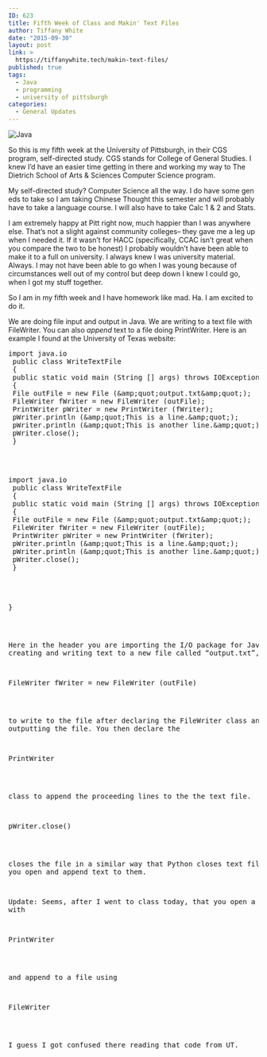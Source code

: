 ```yaml
---
ID: 623
title: Fifth Week of Class and Makin' Text Files
author: Tiffany White
date: "2015-09-30"
layout: post
link: >
  https://tiffanywhite.tech/makin-text-files/
published: true
tags:
  - Java
  - programming
  - university of pittsburgh
categories:
  - General Updates
---
```

<img class="aligncenter" src="https://helloburgh.me/wp-content/uploads/2015/09/wpid-BufferedReader-in-Java.jpg" alt="Java" />

So this is my fifth week at the University of Pittsburgh, in their CGS program, self-directed study. CGS stands for College of General Studies. I knew I’d have an easier time getting in there and working my way to The Dietrich School of Arts &amp; Sciences Computer Science program.

My self-directed study? Computer Science all the way. I do have some gen eds to take so I am taking Chinese Thought this semester and will probably have to take a language course. I will also have to take Calc 1 &amp; 2 and Stats.

I am extremely happy at Pitt right now, much happier than I was anywhere else. That’s not a slight against community colleges– they gave me a leg up when I needed it. If it wasn’t for HACC (specifically, CCAC isn’t great when you compare the two to be honest) I probably wouldn’t have been able to make it to a full on university. I always knew I was university material. Always. I may not have been able to go when I was young because of circumstances well out of my control but deep down I knew I could go, when I got my stuff together.

So I am in my fifth week and I have homework like mad. Ha. I am excited to do it.

We are doing file input and output in Java. We are writing to a text file with FileWriter. You can also <em>append</em> text to a file doing PrintWriter. Here is an example I found at the University of Texas website:



<pre class="lang:java decode:1 " >import java.io
 public class WriteTextFile
 {
 public static void main (String [] args) throws IOException
 {
 File outFile = new File (&amp;amp;quot;output.txt&amp;amp;quot;);
 FileWriter fWriter = new FileWriter (outFile);
 PrintWriter pWriter = new PrintWriter (fWriter);
 pWriter.println (&amp;amp;quot;This is a line.&amp;amp;quot;);
 pWriter.println (&amp;amp;quot;This is another line.&amp;amp;quot;);
 pWriter.close();
 }



<pre class="lang:java decode:1 " >import java.io
 public class WriteTextFile
 {
 public static void main (String [] args) throws IOException
 {
 File outFile = new File (&amp;amp;quot;output.txt&amp;amp;quot;);
 FileWriter fWriter = new FileWriter (outFile);
 PrintWriter pWriter = new PrintWriter (fWriter);
 pWriter.println (&amp;amp;quot;This is a line.&amp;amp;quot;);
 pWriter.println (&amp;amp;quot;This is another line.&amp;amp;quot;);
 pWriter.close();
 }




}</pre>

Here in the header you are importing the I/O package for Java and creating and writing text to a new file called “output.txt”, using

<pre class="lang:java decode:1 " >FileWriter fWriter = new FileWriter (outFile)</pre>

to write to the file after declaring the FileWriter class and then outputting the file. You then declare the

<pre class="lang:java decode:1 " >PrintWriter</pre>

class to append the proceeding lines to the the text file.

<pre class="lang:java decode:1 " >pWriter.close()</pre>

closes the file in a similar way that Python closes text files after you open and append text to them.

Update: Seems, after I went to class today, that you open a file with

<pre class="lang:java decode:1 " >PrintWriter</pre>

and append to a file using

<pre class="lang:java decode:1 " >FileWriter</pre>

I guess I got confused there reading that code from UT.